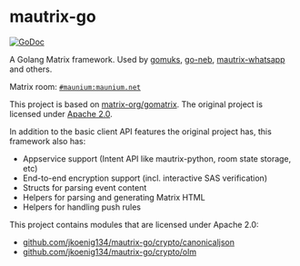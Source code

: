 # mautrix-go

[![GoDoc](https://pkg.go.dev/badge/github.com/jkoenig134/mautrix-go)](https://pkg.go.dev/github.com/jkoenig134/mautrix-go)

A Golang Matrix framework. Used by [gomuks](https://matrix.org/docs/projects/client/gomuks),
[go-neb](https://github.com/matrix-org/go-neb), [mautrix-whatsapp](https://github.com/mautrix/whatsapp)
and others.

Matrix room: [`#maunium:maunium.net`](https://matrix.to/#/#maunium:maunium.net)

This project is based on [matrix-org/gomatrix](https://github.com/matrix-org/gomatrix).
The original project is licensed under [Apache 2.0](https://github.com/matrix-org/gomatrix/blob/master/LICENSE).

In addition to the basic client API features the original project has, this framework also has:

- Appservice support (Intent API like mautrix-python, room state storage, etc)
- End-to-end encryption support (incl. interactive SAS verification)
- Structs for parsing event content
- Helpers for parsing and generating Matrix HTML
- Helpers for handling push rules

This project contains modules that are licensed under Apache 2.0:

- [github.com/jkoenig134/mautrix-go/crypto/canonicaljson](crypto/canonicaljson)
- [github.com/jkoenig134/mautrix-go/crypto/olm](crypto/olm)
